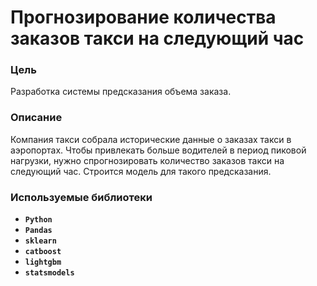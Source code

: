 # Прогнозирование количества заказов такси на следующий час

### Цель

Разработка системы предсказания объема заказа.

### Описание

Компания такси собрала исторические данные о заказах такси в аэропортах. Чтобы привлекать больше водителей в период пиковой нагрузки, нужно спрогнозировать количество заказов такси на следующий час. Строится модель для такого предсказания.

### Используемые библиотеки
- **`Python`**
- **`Pandas`**
- **`sklearn`**
- **`catboost`**
- **`lightgbm`**
- **`statsmodels`**

